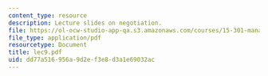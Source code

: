 ```yaml
---
content_type: resource
description: Lecture slides on negotiation.
file: https://ol-ocw-studio-app-qa.s3.amazonaws.com/courses/15-301-managerial-psychology-fall-2006/dd77a516956a9d2ef3e8d3a1e69032ac_lec9.pdf
file_type: application/pdf
resourcetype: Document
title: lec9.pdf
uid: dd77a516-956a-9d2e-f3e8-d3a1e69032ac
---
```

